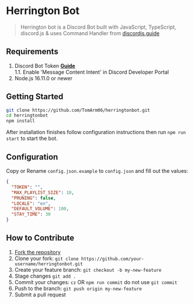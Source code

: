 
# Herrington Bot

> Herrington bot is a Discord Bot built with JavaScript, TypeScript, discord.js & uses Command Handler from [discordjs.guide](https://discordjs.guide)

## Requirements

1. Discord Bot Token **[Guide](https://discordjs.guide/preparations/setting-up-a-bot-application.html#creating-your-bot)**  
   1.1. Enable 'Message Content Intent' in Discord Developer Portal
2. Node.js 16.11.0 or newer

## Getting Started

```sh
git clone https://github.com/TomArm06/herringtonbot.git
cd herringtonbot
npm install
```

After installation finishes follow configuration instructions then run `npm run start` to start the bot.

## Configuration

Copy or Rename `config.json.example` to `config.json` and fill out the values:

```json
{
  "TOKEN": "",
  "MAX_PLAYLIST_SIZE": 10,
  "PRUNING": false,
  "LOCALE": "en",
  "DEFAULT_VOLUME": 100,
  "STAY_TIME": 30
}
```

## How to Contribute

1. [Fork the repository](https://github.com/TomArm06/herringtonbot/fork)
2. Clone your fork: `git clone https://github.com/your-username/herringtonbot.git`
3. Create your feature branch: `git checkout -b my-new-feature`
4. Stage changes `git add .`
5. Commit your changes: `cz` OR `npm run commit` do not use `git commit`
6. Push to the branch: `git push origin my-new-feature`
7. Submit a pull request
